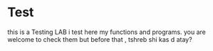 # Test

this is a Testing LAB
i test here my functions and programs.
you are welcome to check them but before that , tshreb shi kas d atay?
